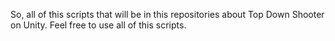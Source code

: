 So, all of this scripts that will be in this repositories about Top Down Shooter on Unity.
Feel free to use all of this scripts.
